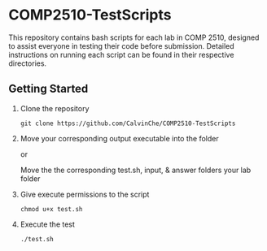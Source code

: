 # COMP2510-TestScripts

This repository contains bash scripts for each lab in COMP 2510, designed to assist everyone in testing their code before submission. Detailed instructions on running each script can be found in their respective directories.

## Getting Started

1. Clone the repository
   ```
   git clone https://github.com/CalvinChe/COMP2510-TestScripts
   ```
2. Move your corresponding output executable into the folder

   or

   Move the the corresponding test.sh, input, & answer folders your lab folder

3. Give execute permissions to the script
   ```
   chmod u+x test.sh
   ```
4. Execute the test
   ```
   ./test.sh
   ```
